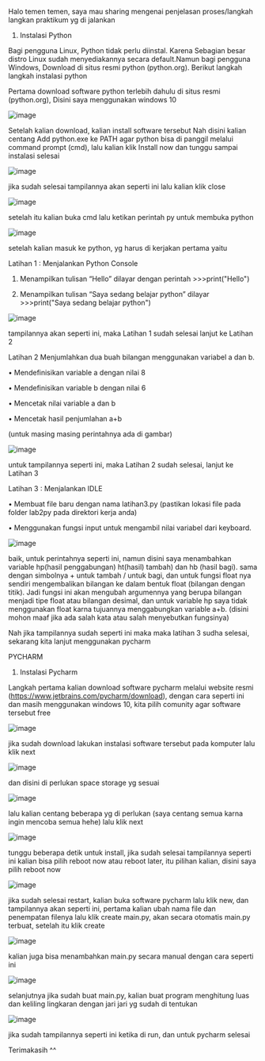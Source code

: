 Halo temen temen, saya mau sharing mengenai penjelasan proses/langkah langkan praktikum yg di jalankan

1. Instalasi Python

  Bagi pengguna Linux, Python tidak perlu diinstal. Karena Sebagian besar distro Linux sudah
menyediakannya secara default.Namun bagi pengguna Windows, Download di situs resmi python (python.org). Berikut langkah langkah instalasi python

Pertama download software python terlebih dahulu di situs resmi (python.org), Disini saya menggunakan windows 10

![image](https://user-images.githubusercontent.com/48305171/196461860-98236e1a-49c6-47fe-9d04-a53c461d0bbd.png)

Setelah kalian download, kalian install software tersebut
Nah disini kalian centang Add python.exe ke PATH agar python bisa di panggil melalui command prompt (cmd), lalu kalian klik Install now dan tunggu sampai instalasi selesai

![image](https://user-images.githubusercontent.com/48305171/196463021-41b74e16-f39f-40be-bb41-4933062cc87d.png)

jika sudah selesai tampilannya akan seperti ini lalu kalian klik close

![image](https://user-images.githubusercontent.com/48305171/196464946-1a9c5d9f-6805-49d8-a6db-d1df8c47751d.png)

setelah itu kalian buka cmd lalu ketikan perintah py untuk membuka python 

![image](https://user-images.githubusercontent.com/48305171/196465432-06767dff-a359-46ed-987c-de31c7632681.png)

setelah kalian masuk ke python, yg harus di kerjakan pertama yaitu

Latihan 1 : Menjalankan Python Console

1. Menampilkan tulisan “Hello” dilayar dengan perintah >>>print("Hello")

2. Menampilkan tulisan “Saya sedang belajar python” dilayar >>>print("Saya sedang belajar python")

![image](https://user-images.githubusercontent.com/48305171/196468616-0e2e92a7-ee65-40a1-9ebb-0e3374df4fef.png)

tampilannya akan seperti ini, maka Latihan 1 sudah selesai lanjut ke Latihan 2

Latihan 2 Menjumlahkan dua buah bilangan menggunakan variabel a dan b.

• Mendefinisikan variable a dengan nilai 8

• Mendefinisikan variable b dengan nilai 6

• Mencetak nilai variable a dan b

• Mencetak hasil penjumlahan a+b

(untuk masing masing perintahnya ada di gambar)

![image](https://user-images.githubusercontent.com/48305171/196470661-c0c5e6e1-295e-43e2-9ce2-f2f3382505aa.png)

untuk tampilannya seperti ini, maka Latihan 2 sudah selesai, lanjut ke Latihan 3

Latihan 3 : Menjalankan IDLE

• Membuat file baru dengan nama latihan3.py (pastikan lokasi file
pada folder lab2py pada direktori kerja anda)

• Menggunakan fungsi input untuk mengambil nilai variabel dari
keyboard.

![image](https://user-images.githubusercontent.com/48305171/196569724-fc9847bd-faf9-401e-8957-a164cdc94958.png)

baik, untuk perintahnya seperti ini, namun disini saya menambahkan variable hp(hasil penggabungan) ht(hasil) tambah) dan hb (hasil bagi). sama dengan simbolnya + untuk tambah / untuk bagi, dan untuk fungsi float nya sendiri mengembalikan bilangan ke dalam bentuk float (bilangan dengan titik). Jadi fungsi ini akan mengubah argumennya yang berupa bilangan menjadi tipe float atau bilangan desimal, dan untuk variable hp saya tidak menggunakan float karna tujuannya menggabungkan variable a+b. (disini mohon maaf jika ada salah kata atau salah menyebutkan fungsinya)



Nah jika tampilannya sudah seperti ini maka maka latihan 3 sudha selesai, sekarang kita lanjut menggunakan pycharm


PYCHARM

1. Instalasi Pycharm

Langkah pertama kalian download software pycharm melalui website resmi (https://www.jetbrains.com/pycharm/download), dengan cara seperti ini dan masih menggunakan windows 10, kita pilih comunity agar software tersebut free

![image](https://user-images.githubusercontent.com/48305171/196573689-65094069-272d-4962-be7d-d970b215df7d.png)

jika sudah download lakukan instalasi software tersebut pada komputer lalu klik next

![image](https://user-images.githubusercontent.com/48305171/196573943-544e7ebf-a3b9-4183-a26f-2d3ff845bf5b.png)

dan disini di perlukan space storage yg sesuai

![image](https://user-images.githubusercontent.com/48305171/196574022-e0b9f530-2778-465e-b4da-d6cb6ded1f93.png)

lalu kalian centang beberapa yg di perlukan (saya centang semua karna ingin mencoba semua hehe) lalu klik next

![image](https://user-images.githubusercontent.com/48305171/196574095-37297897-d268-4784-81b0-7fe44c39c551.png)

tunggu beberapa detik untuk install, jika sudah selesai tampilannya seperti ini kalian bisa pilih reboot now atau reboot later, itu pilihan kalian, disini saya pilih reboot now

![image](https://user-images.githubusercontent.com/48305171/196574920-3521a93a-b8b5-49e5-996a-71ca33860498.png)

jika sudah selesai restart, kalian buka software pycharm lalu klik new, dan tampilannya akan seperti ini, pertama kalian ubah nama file dan penempatan filenya lalu klik create main.py, akan secara otomatis main.py terbuat, setelah itu klik create

![image](https://user-images.githubusercontent.com/48305171/196578959-c4c98c76-df7c-487d-b278-9a7780ad4b70.png)


kalian juga bisa menambahkan main.py secara manual dengan cara seperti ini

![image](https://user-images.githubusercontent.com/48305171/196579280-8f056208-1a55-47e5-b896-389e2535c152.png)

selanjutnya jika sudah buat main.py, kalian buat program menghitung luas dan keliling lingkaran dengan jari jari yg sudah di tentukan

![image](https://user-images.githubusercontent.com/48305171/196580002-e619acde-65c6-496a-a680-23a13475188a.png)

jika sudah tampilannya seperti ini ketika di run, dan untuk pycharm selesai

Terimakasih ^^
